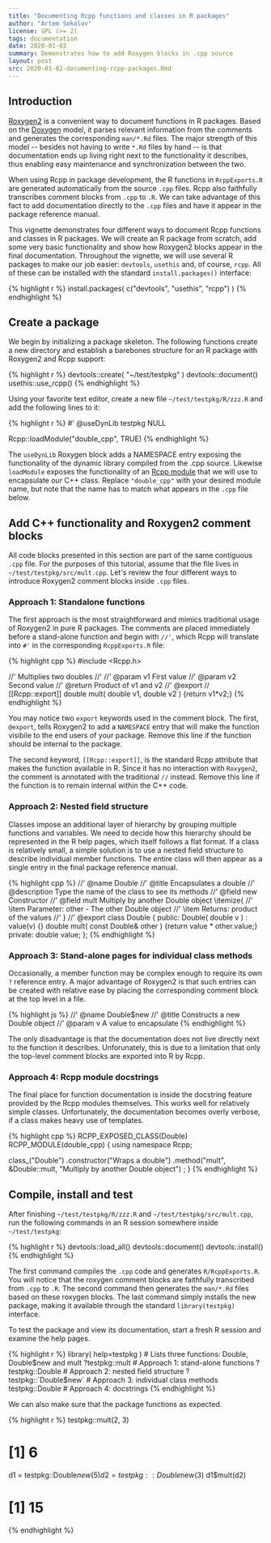```yaml
---
title: "Documenting Rcpp functions and classes in R packages"
author: "Artem Sokolov"
license: GPL (>= 2)
tags: documentation
date: 2020-01-02
summary: Demonstrates how to add Roxygen blocks in .cpp source
layout: post
src: 2020-01-02-documenting-rcpp-packages.Rmd
---
```


## Introduction

[Roxygen2](https://cran.r-project.org/web/packages/roxygen2/index.html) is a convenient way to document functions in R packages. Based on the [Doxygen](https://en.wikipedia.org/wiki/Doxygen) model, it parses relevant information from the comments and generates the corresponding `man/*.Rd` files. The major strength of this model -- besides not having to write `*.Rd` files by hand -- is that documentation ends up living right next to the functionality it describes, thus enabling easy maintenance and synchronization between the two.

When using Rcpp in package development, the R functions in `RcppExports.R` are generated automatically from the source `.cpp` files. Rcpp also faithfully transcribes comment blocks from `.cpp` to `.R`. We can take advantage of this fact to add documentation directly to the `.cpp` files and have it appear in the package reference manual.

This vignette demonstrates four different ways to document Rcpp functions and classes in R packages. We will create an R package from scratch, add some very basic functionality and show how Roxygen2 blocks appear in the final documentation. Throughout the vignette, we will use several R packages to make our job easier: `devtools`, `usethis` and, of course, `rcpp`. All of these can be installed with the standard `install.packages()` interface:


{% highlight r %}
install.packages( c("devtools", "usethis", "rcpp") )
{% endhighlight %}

## Create a package

We begin by initializing a package skeleton. The following functions create a new directory and establish a barebones structure for an R package with Roxygen2 and Rcpp support:


{% highlight r %}
devtools::create( "~/test/testpkg" )
devtools::document()
usethis::use_rcpp()
{% endhighlight %}

Using your favorite text editor, create a new file `~/test/testpkg/R/zzz.R` and add the following lines to it:


{% highlight r %}
#' @useDynLib testpkg
NULL

Rcpp::loadModule("double_cpp", TRUE)
{% endhighlight %}

The `useDynLib` Roxygen block adds a NAMESPACE entry exposing the functionality of the dynamic library compiled from the .cpp source. Likewise `loadModule` exposes the functionality of an [Rcpp module](http://dirk.eddelbuettel.com/code/rcpp/Rcpp-modules.pdf) that we will use to encapsulate our C++ class. Replace `"double_cpp"` with your desired module name, but note that the name has to match what appears in the `.cpp` file below.

## Add C++ functionality and Roxygen2 comment blocks

All code blocks presented in this section are part of the same contiguous `.cpp` file. For the purposes of this tutorial, assume that the file lives in `~/test/testpkg/src/mult.cpp`. Let's review the four different ways to introduce Roxygen2 comment blocks inside `.cpp` files.

### Approach 1: Standalone functions

The first approach is the most straightforward and mimics traditional usage of Roxygen2 in pure R packages. The comments are placed immediately before a stand-alone function and begin with `//'`, which Rcpp will translate into `#'` in the corresponding `RcppExports.R` file:


{% highlight cpp %}
#include <Rcpp.h>

//' Multiplies two doubles
//'
//' @param v1 First value
//' @param v2 Second value
//' @return Product of v1 and v2
//' @export
// [[Rcpp::export]]
double mult( double v1, double v2 ) {return v1*v2;}
{% endhighlight %}

You may notice two `export` keywords used in the comment block. The first, `@export`, tells Roxygen2 to add a `NAMESPACE` entry that will make the function visibile to the end users of your package. Remove this line if the function should be internal to the package.

The second keyword, `[[Rcpp::export]]`, is the standard Rcpp attribute that makes the function available in R. Since it has no interaction with `Roxygen2`, the comment is annotated with the traditional `//` instead. Remove this line if the function is to remain internal within the C++ code.

### Approach 2: Nested field structure

Classes impose an additional layer of hierarchy by grouping multiple functions and variables. We need to decide how this hierarchy should be represented in the R help pages, which itself follows a flat format. If a class is relatively small, a simple solution is to use a nested field structure to describe individual member functions. The entire class will then appear as a single entry in the final package reference manual.


{% highlight cpp %}
//' @name Double
//' @title Encapsulates a double
//' @description Type the name of the class to see its methods
//' @field new Constructor
//' @field mult Multiply by another Double object \itemize{
//' \item Parameter: other - The other Double object
//' \item Returns: product of the values
//' }
//' @export
class Double {
public:
  Double( double v ) : value(v) {}
  double mult( const Double& other ) {return value * other.value;}
private:
  double value;
};
{% endhighlight %}

### Approach 3: Stand-alone pages for individual class methods

Occasionally, a member function may be complex enough to require its own `?` reference entry. A major advantage of Roxygen2 is that such entries can be created with relative ease by placing the corresponding comment block at the top level in a file.


{% highlight js %}
//' @name Double$new
//' @title Constructs a new Double object
//' @param v A value to encapsulate
{% endhighlight %}

The only disadvantage is that the documentation does not live directly next to the function it describes. Unforunately, this is due to a limitation that only the top-level comment blocks are exported into R by Rcpp.

### Approach 4: Rcpp module docstrings

The final place for function documentation is inside the docstring feature provided by the Rcpp modules themselves. This works well for relatively simple classes. Unfortunately, the documentation becomes overly verbose, if a class makes heavy use of templates.


{% highlight cpp %}
RCPP_EXPOSED_CLASS(Double)
RCPP_MODULE(double_cpp) {
  using namespace Rcpp;

  class_<Double>("Double")
    .constructor<double>("Wraps a double")
    .method("mult", &Double::mult, "Multiply by another Double object")
    ;
}
{% endhighlight %}

## Compile, install and test

After finishing `~/test/testpkg/R/zzz.R` and `~/test/testpkg/src/mult.cpp`, run the following commands in an R session somewhere inside `~/test/testpkg`:


{% highlight r %}
devtools::load_all()
devtools::document()
devtools::install()
{% endhighlight %}

The first command compiles the `.cpp` code and generates `R/RcppExports.R`. You will notice that the roxygen comment blocks are faithfully transcribed from `.cpp` to `.R`. The second command then generates the `man/*.Rd` files based on these roxygen blocks. The last command simply installs the new package, making it available through the standard `library(testpkg)` interface.

To test the package and view its documentation, start a fresh R session and examine the help pages.


{% highlight r %}
library( help=testpkg )     # Lists three functions: Double, Double$new and mult
?testpkg::mult              # Approach 1: stand-alone functions
?testpkg::Double            # Approach 2: nested field structure
?testpkg::`Double$new`      # Approach 3: individual class methods
testpkg::Double             # Approach 4: docstrings
{% endhighlight %}

We can also make sure that the package functions as expected.


{% highlight r %}
testpkg::mult(2, 3)    
# [1] 6

d1 = testpkg::Double$new(5)
d2 = testpkg::Double$new(3)
d1$mult(d2)
# [1] 15
{% endhighlight %}
